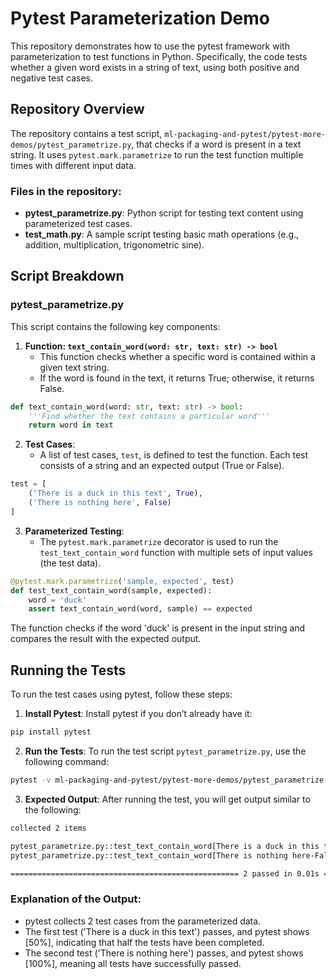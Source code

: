 
# Pytest Parameterization Demo

This repository demonstrates how to use the pytest framework with parameterization to test functions in Python. Specifically, the code tests whether a given word exists in a string of text, using both positive and negative test cases.

## Repository Overview

The repository contains a test script, `ml-packaging-and-pytest/pytest-more-demos/pytest_parametrize.py`, that checks if a word is present in a text string. It uses `pytest.mark.parametrize` to run the test function multiple times with different input data.

### Files in the repository:

- **pytest_parametrize.py**: Python script for testing text content using parameterized test cases.
- **test_math.py**: A sample script testing basic math operations (e.g., addition, multiplication, trigonometric sine).

## Script Breakdown

### pytest_parametrize.py

This script contains the following key components:

1. **Function: `text_contain_word(word: str, text: str) -> bool`**
    - This function checks whether a specific word is contained within a given text string.
    - If the word is found in the text, it returns True; otherwise, it returns False.

```python
def text_contain_word(word: str, text: str) -> bool:
    '''Find whether the text contains a particular word'''
    return word in text
```

2. **Test Cases**:
    - A list of test cases, `test`, is defined to test the function. Each test consists of a string and an expected output (True or False).

```python
test = [
    ('There is a duck in this text', True),
    ('There is nothing here', False)
]
```

3. **Parameterized Testing**:
    - The `pytest.mark.parametrize` decorator is used to run the `test_text_contain_word` function with multiple sets of input values (the test data).

```python
@pytest.mark.parametrize('sample, expected', test)
def test_text_contain_word(sample, expected):
    word = 'duck'
    assert text_contain_word(word, sample) == expected
```

The function checks if the word 'duck' is present in the input string and compares the result with the expected output.

## Running the Tests

To run the test cases using pytest, follow these steps:

1. **Install Pytest**:
   Install pytest if you don’t already have it:

```bash
pip install pytest
```

2. **Run the Tests**:
   To run the test script `pytest_parametrize.py`, use the following command:

```bash
pytest -v ml-packaging-and-pytest/pytest-more-demos/pytest_parametrize.py
```

3. **Expected Output**:
   After running the test, you will get output similar to the following:

```bash
collected 2 items

pytest_parametrize.py::test_text_contain_word[There is a duck in this text-True] PASSED            [ 50%]
pytest_parametrize.py::test_text_contain_word[There is nothing here-False] PASSED                  [100%]

=================================================== 2 passed in 0.01s ====================================================
```

### Explanation of the Output:

- pytest collects 2 test cases from the parameterized data.
- The first test ('There is a duck in this text') passes, and pytest shows [50%], indicating that half the tests have been completed.
- The second test ('There is nothing here') passes, and pytest shows [100%], meaning all tests have successfully passed.
